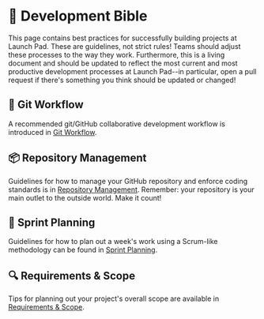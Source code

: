 # 📖 Development Bible

This page contains best practices for successfully building projects at Launch Pad.
These are guidelines, not strict rules!
Teams should adjust these processes to the way they work.
Furthermore, this is a living document and should be updated to reflect the most current and most productive development processes at Launch Pad--in particular,
open a pull request if there's something you think should be updated or changed!

## 🛶 Git Workflow

A recommended git/GitHub collaborative development workflow is introduced in [Git Workflow](GitWorkflow.md).

## 📦 Repository Management

Guidelines for how to manage your GitHub repository and enforce coding standards is in [Repository Management](RepositoryManagement.md).
Remember: your repository is your main outlet to the outside world.
Make it count!

## 🏃 Sprint Planning

Guidelines for how to plan out a week's work using a Scrum-like methodology can be found in [Sprint Planning](SprintPlanning.md).

## 🔍 Requirements & Scope

Tips for planning out your project's overall scope are available in [Requirements & Scope](Requirements.md).
